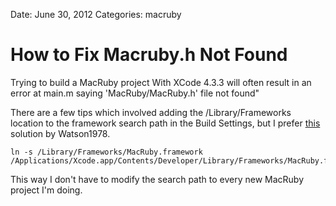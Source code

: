 Date: June 30, 2012
Categories: macruby

# How to Fix Macruby.h Not Found

Trying to build a MacRuby project With XCode 4.3.3 will often result in an error at main.m saying 'MacRuby/MacRuby.h' file not found"

There are a few tips which involved adding the /Library/Frameworks location to the framework search path in the Build Settings, but I prefer [this](https://github.com/MacRuby/MacRuby/issues/107#issuecomment-6525911) solution by Watson1978.

    ln -s /Library/Frameworks/MacRuby.framework /Applications/Xcode.app/Contents/Developer/Library/Frameworks/MacRuby.framework

This way I don't have to modify the search path to every new MacRuby project I'm doing.